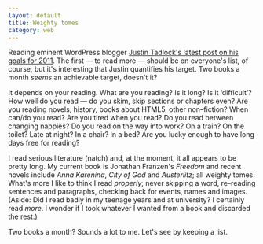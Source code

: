 ```yaml
---
layout: default
title: Weighty tomes
category: web
---
```


Reading eminent WordPress blogger [Justin Tadlock's latest post on his goals for 2011](http://justintadlock.com/archives/2011/01/17/2011-goals). The first — to read more — should be on everyone's list, of course, but it's interesting that Justin quantifies his target. Two books a month _seems_ an achievable target, doesn't it?

It depends on your reading. What are you reading? Is it long? Is it ‘difficult’? How well do you read — do you skim, skip sections or chapters even? Are you reading novels, history, books about HTML5, other non–fiction? When can/do you read? Are you tired when you read? Do you read between changing nappies? Do you read on the way into work? On a train? On the toilet? Late at night? In a chair? In a bed? Are you lucky enough to have long days free for reading?

I read serious literature (natch) and, at the moment, it all appears to be pretty long. My current book is Jonathan Franzen's _Freedom_ and  recent novels include _Anna Karenina_, _City of God_ and _Austerlitz_; all weighty tomes. What's more I like to think I read _properly_; never skipping a word, re–reading sentences and paragraphs, checking back for events, names and images. (Aside: Did I read badly in my teenage years and at university? I certainly read _more_. I wonder if I took whatever I wanted from a book and discarded the rest.)

Two books a month? Sounds a lot to me. Let's see by keeping a list.
